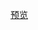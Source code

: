 [预览](http://htmlpreview.github.io/?https://github.com/smProgramer/my-database/blob/master/index.html)
